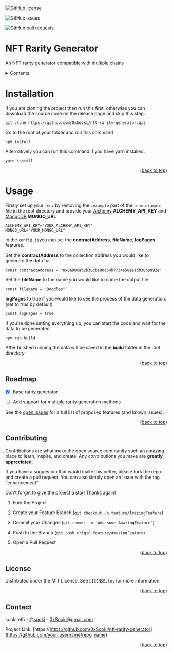 <div  id="top"></div>

[![GitHub license](https://img.shields.io/github/license/0xSooki/nft-rarity-generator)](https://github.com/0xSooki/nft-rarity-generator/blob/main/LICENSE)

![GitHub issues](https://img.shields.io/github/issues-raw/0xSooki/nft-rarity-generator)

![GitHub pull requests](https://img.shields.io/github/issues-pr/0xSooki/nft-rarity-generator)

# NFT Rarity Generator

An NFT rarity generator compatible with multiple chains

<details>

<summary>Contents</summary>

<ol>

<li><a  href="#installation">Installation</a></li>

<li><a  href="#usage">Usage</a></li>

<li><a  href="#roadmap">Roadmap</a></li>

<li><a  href="#license">License</a></li>

<li><a  href="#contributing">Contributing</a></li>

<li><a  href="#contact">Contact</a></li>

</ol>

</details>

# Installation

If you are cloning the project then run this first, otherwise you can download the source code on the release page and skip this step.

    git clone https://github.com/0xSooki/nft-rarity-generator.git

Go to the root of your folder and run this command

    npm install

Alternatively you can run this command if you have yarn installed.

    yarn install

<p  align="right">(<a  href="#top">back to top</a>)</p>

# Usage

Firstly set up your `.env` by removing the `.example` part of the `.env.example` file in the root directory and provide your [Alchemy](https://www.alchemy.com/) **ALCHEMY_API_KEY** and [MongoDB](https://cloud.mongodb.com/) **MONGO_URL**

    ALCHEMY_API_KEY="YOUR_ALCHEMY_API_KEY"
    MONGO_URL="YOUR_MONGO_URL"

In the `config.js`you can set the **contractAddress**, **fileName**, **logPages** features.

Set the **contractAddress** to the collection address you would like to generate the data for.

    const contractAddress = "0x8a90cab2b38dba80c64b7734e58ee1db38b8992e"

Set the **fileName** to the name you would like to name the output file

    const fileName = "Doodles"

**logPages** to true if you would like to see the process of the data generation. (set to _true_ by default)

    const logPages = true

If you're done setting everything up, you can start the code and wait for the data to be generated.

    npm run build

After finished running the data will be saved in the **build** folder in the root directory

<p  align="right">(<a  href="#top">back to top</a>)</p>

<!-- ROADMAP -->

## Roadmap

- [x] Base rarity generator

- [ ] Add support for multiple rarity generation methods

See the [open issues](https://github.com/0xSooki/nft-rarity-generator/issues) for a full list of proposed features (and known issues).

<p  align="right">(<a  href="#top">back to top</a>)</p>

<!-- CONTRIBUTING -->

## Contributing

Contributions are what make the open source community such an amazing place to learn, inspire, and create. Any contributions you make are **greatly appreciated**.

If you have a suggestion that would make this better, please fork the repo and create a pull request. You can also simply open an issue with the tag "enhancement".

Don't forget to give the project a star! Thanks again!

1. Fork the Project

2. Create your Feature Branch (`git checkout -b feature/AmazingFeature`)

3. Commit your Changes (`git commit -m 'Add some AmazingFeature'`)

4. Push to the Branch (`git push origin feature/AmazingFeature`)

5. Open a Pull Request

<p  align="right">(<a  href="#top">back to top</a>)</p>

<!-- LICENSE -->

## License

Distributed under the MIT License. See `LICENSE.txt` for more information.

<p  align="right">(<a  href="#top">back to top</a>)</p>

<!-- CONTACT -->

## Contact

sooki.eth - [@sooki](https://twitter.com/0xSooki) - 0xSooki@gmail.com

Project Link: [https://https://github.com/0xSooki/nft-rarity-generator](https://github.com/your_username/repo_name)

<p  align="right">(<a  href="#top">back to top</a>)</p>
